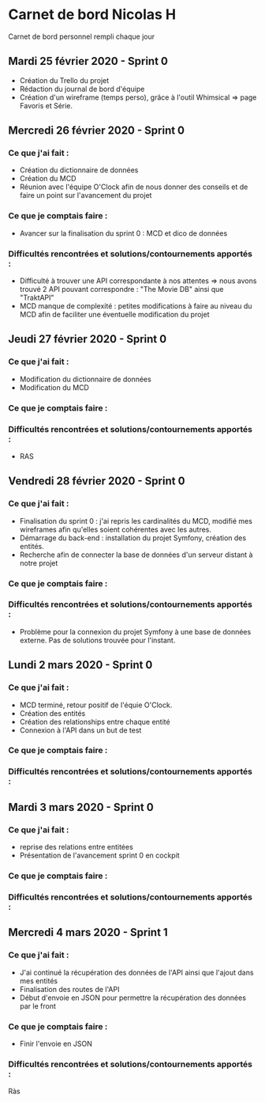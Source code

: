 # Carnet de bord Nicolas H
Carnet de bord personnel rempli chaque jour

## Mardi 25 février 2020 - Sprint 0

- Création du Trello du projet
- Rédaction du journal de bord d'équipe
- Création d'un wireframe (temps perso), grâce à l'outil Whimsical => page Favoris et Série.

## Mercredi 26 février 2020 - Sprint 0

### Ce que j'ai fait : 

- Création du dictionnaire de données
- Création du MCD
- Réunion avec l'équipe O'Clock afin de nous donner des conseils et de faire un point sur l'avancement du projet

### Ce que je comptais faire :

- Avancer sur la finalisation du sprint 0 : MCD et dico de données

### Difficultés rencontrées et solutions/contournements apportés : 

- Difficulté à trouver une API correspondante à nos attentes => nous avons trouvé 2 API pouvant correspondre : "The Movie DB" ainsi que "TraktAPI"
- MCD manque de complexité : petites modifications à faire au niveau du MCD afin de faciliter une éventuelle modification du projet

## Jeudi 27 février 2020 - Sprint 0

### Ce que j'ai fait : 

- Modification du dictionnaire de données
- Modification du MCD

### Ce que je comptais faire :

### Difficultés rencontrées et solutions/contournements apportés : 

- RAS

## Vendredi 28 février 2020 - Sprint 0

### Ce que j'ai fait : 

- Finalisation du sprint 0 : j'ai repris les cardinalités du MCD, modifié mes wireframes afin qu'elles soient cohérentes avec les autres.
- Démarrage du back-end : installation du projet Symfony, création des entités. 
- Recherche afin de connecter la base de données d'un serveur distant à notre projet

### Ce que je comptais faire :

### Difficultés rencontrées et solutions/contournements apportés : 

- Problème pour la connexion du projet Symfony à une base de données externe. Pas de solutions trouvée pour l'instant.

## Lundi 2 mars 2020 - Sprint 0

### Ce que j'ai fait : 

- MCD terminé, retour positif de l'équie O'Clock. 
- Création des entités
- Création des relationships entre chaque entité
- Connexion à l'API dans un but de test

### Ce que je comptais faire :

### Difficultés rencontrées et solutions/contournements apportés : 


## Mardi 3 mars 2020 - Sprint 0 

### Ce que j'ai fait :

- reprise des relations entre entitées
- Présentation de l'avancement sprint 0 en cockpit

### Ce que je comptais faire : 

### Difficultés rencontrées et solutions/contournements apportés : 

## Mercredi 4 mars 2020 - Sprint 1

### Ce que j'ai fait :

- J'ai continué la récupération des données de l'API ainsi que l'ajout dans mes entités
- Finalisation des routes de l'API
- Début d'envoie en JSON pour permettre la récupération des données par le front

### Ce que je comptais faire : 

- Finir l'envoie en JSON

### Difficultés rencontrées et solutions/contournements apportés : 

Ràs